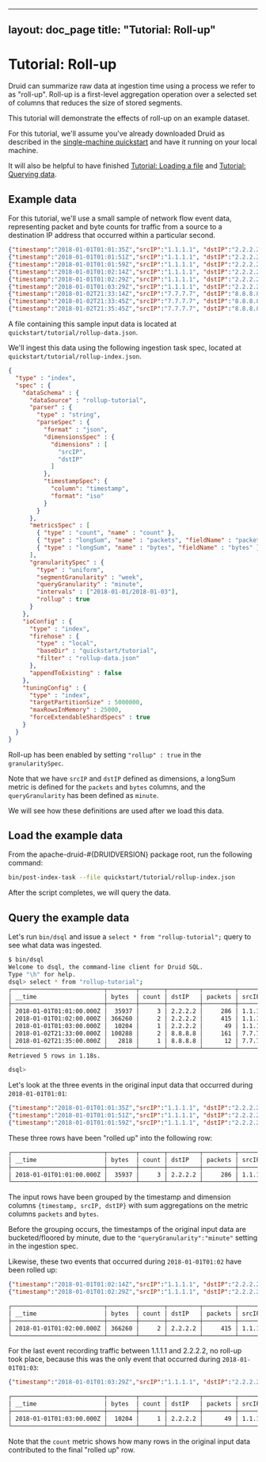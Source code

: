 <!--
  ~ Licensed to the Apache Software Foundation (ASF) under one
  ~ or more contributor license agreements.  See the NOTICE file
  ~ distributed with this work for additional information
  ~ regarding copyright ownership.  The ASF licenses this file
  ~ to you under the Apache License, Version 2.0 (the
  ~ "License"); you may not use this file except in compliance
  ~ with the License.  You may obtain a copy of the License at
  ~
  ~   http://www.apache.org/licenses/LICENSE-2.0
  ~
  ~ Unless required by applicable law or agreed to in writing,
  ~ software distributed under the License is distributed on an
  ~ "AS IS" BASIS, WITHOUT WARRANTIES OR CONDITIONS OF ANY
  ~ KIND, either express or implied.  See the License for the
  ~ specific language governing permissions and limitations
  ~ under the License.
  -->

---
layout: doc_page
title: "Tutorial: Roll-up"
---
# Tutorial: Roll-up

Druid can summarize raw data at ingestion time using a process we refer to as "roll-up". Roll-up is a first-level aggregation operation over a selected set of columns that reduces the size of stored segments.

This tutorial will demonstrate the effects of roll-up on an example dataset.

For this tutorial, we'll assume you've already downloaded Druid as described in 
the [single-machine quickstart](index.html) and have it running on your local machine.

It will also be helpful to have finished [Tutorial: Loading a file](../tutorials/tutorial-batch.html) and [Tutorial: Querying data](../tutorials/tutorial-query.html).

## Example data

For this tutorial, we'll use a small sample of network flow event data, representing packet and byte counts for traffic from a source to a destination IP address that occurred within a particular second.

```json
{"timestamp":"2018-01-01T01:01:35Z","srcIP":"1.1.1.1", "dstIP":"2.2.2.2","packets":20,"bytes":9024}
{"timestamp":"2018-01-01T01:01:51Z","srcIP":"1.1.1.1", "dstIP":"2.2.2.2","packets":255,"bytes":21133}
{"timestamp":"2018-01-01T01:01:59Z","srcIP":"1.1.1.1", "dstIP":"2.2.2.2","packets":11,"bytes":5780}
{"timestamp":"2018-01-01T01:02:14Z","srcIP":"1.1.1.1", "dstIP":"2.2.2.2","packets":38,"bytes":6289}
{"timestamp":"2018-01-01T01:02:29Z","srcIP":"1.1.1.1", "dstIP":"2.2.2.2","packets":377,"bytes":359971}
{"timestamp":"2018-01-01T01:03:29Z","srcIP":"1.1.1.1", "dstIP":"2.2.2.2","packets":49,"bytes":10204}
{"timestamp":"2018-01-02T21:33:14Z","srcIP":"7.7.7.7", "dstIP":"8.8.8.8","packets":38,"bytes":6289}
{"timestamp":"2018-01-02T21:33:45Z","srcIP":"7.7.7.7", "dstIP":"8.8.8.8","packets":123,"bytes":93999}
{"timestamp":"2018-01-02T21:35:45Z","srcIP":"7.7.7.7", "dstIP":"8.8.8.8","packets":12,"bytes":2818}
```

A file containing this sample input data is located at `quickstart/tutorial/rollup-data.json`.

We'll ingest this data using the following ingestion task spec, located at `quickstart/tutorial/rollup-index.json`.

```json
{
  "type" : "index",
  "spec" : {
    "dataSchema" : {
      "dataSource" : "rollup-tutorial",
      "parser" : {
        "type" : "string",
        "parseSpec" : {
          "format" : "json",
          "dimensionsSpec" : {
            "dimensions" : [
              "srcIP",
              "dstIP"
            ]
          },
          "timestampSpec": {
            "column": "timestamp",
            "format": "iso"
          }
        }
      },
      "metricsSpec" : [
        { "type" : "count", "name" : "count" },
        { "type" : "longSum", "name" : "packets", "fieldName" : "packets" },
        { "type" : "longSum", "name" : "bytes", "fieldName" : "bytes" }
      ],
      "granularitySpec" : {
        "type" : "uniform",
        "segmentGranularity" : "week",
        "queryGranularity" : "minute",
        "intervals" : ["2018-01-01/2018-01-03"],
        "rollup" : true
      }
    },
    "ioConfig" : {
      "type" : "index",
      "firehose" : {
        "type" : "local",
        "baseDir" : "quickstart/tutorial",
        "filter" : "rollup-data.json"
      },
      "appendToExisting" : false
    },
    "tuningConfig" : {
      "type" : "index",
      "targetPartitionSize" : 5000000,
      "maxRowsInMemory" : 25000,
      "forceExtendableShardSpecs" : true
    }
  }
}
```

Roll-up has been enabled by setting `"rollup" : true` in the `granularitySpec`.

Note that we have `srcIP` and `dstIP` defined as dimensions, a longSum metric is defined for the `packets` and `bytes` columns, and the `queryGranularity` has been defined as `minute`. 

We will see how these definitions are used after we load this data.

## Load the example data

From the apache-druid-#{DRUIDVERSION} package root, run the following command:

```bash
bin/post-index-task --file quickstart/tutorial/rollup-index.json 
```

After the script completes, we will query the data.

## Query the example data

Let's run `bin/dsql` and issue a `select * from "rollup-tutorial";` query to see what data was ingested.

```bash
$ bin/dsql
Welcome to dsql, the command-line client for Druid SQL.
Type "\h" for help.
dsql> select * from "rollup-tutorial";
┌──────────────────────────┬────────┬───────┬─────────┬─────────┬─────────┐
│ __time                   │ bytes  │ count │ dstIP   │ packets │ srcIP   │
├──────────────────────────┼────────┼───────┼─────────┼─────────┼─────────┤
│ 2018-01-01T01:01:00.000Z │  35937 │     3 │ 2.2.2.2 │     286 │ 1.1.1.1 │
│ 2018-01-01T01:02:00.000Z │ 366260 │     2 │ 2.2.2.2 │     415 │ 1.1.1.1 │
│ 2018-01-01T01:03:00.000Z │  10204 │     1 │ 2.2.2.2 │      49 │ 1.1.1.1 │
│ 2018-01-02T21:33:00.000Z │ 100288 │     2 │ 8.8.8.8 │     161 │ 7.7.7.7 │
│ 2018-01-02T21:35:00.000Z │   2818 │     1 │ 8.8.8.8 │      12 │ 7.7.7.7 │
└──────────────────────────┴────────┴───────┴─────────┴─────────┴─────────┘
Retrieved 5 rows in 1.18s.

dsql> 
```

Let's look at the three events in the original input data that occurred during `2018-01-01T01:01`:

```json
{"timestamp":"2018-01-01T01:01:35Z","srcIP":"1.1.1.1", "dstIP":"2.2.2.2","packets":20,"bytes":9024}
{"timestamp":"2018-01-01T01:01:51Z","srcIP":"1.1.1.1", "dstIP":"2.2.2.2","packets":255,"bytes":21133}
{"timestamp":"2018-01-01T01:01:59Z","srcIP":"1.1.1.1", "dstIP":"2.2.2.2","packets":11,"bytes":5780}
```

These three rows have been "rolled up" into the following row:

```bash
┌──────────────────────────┬────────┬───────┬─────────┬─────────┬─────────┐
│ __time                   │ bytes  │ count │ dstIP   │ packets │ srcIP   │
├──────────────────────────┼────────┼───────┼─────────┼─────────┼─────────┤
│ 2018-01-01T01:01:00.000Z │  35937 │     3 │ 2.2.2.2 │     286 │ 1.1.1.1 │
└──────────────────────────┴────────┴───────┴─────────┴─────────┴─────────┘
```

The input rows have been grouped by the timestamp and dimension columns `{timestamp, srcIP, dstIP}` with sum aggregations on the metric columns `packets` and `bytes`.

Before the grouping occurs, the timestamps of the original input data are bucketed/floored by minute, due to the `"queryGranularity":"minute"` setting in the ingestion spec.

Likewise, these two events that occurred during `2018-01-01T01:02` have been rolled up:

```json
{"timestamp":"2018-01-01T01:02:14Z","srcIP":"1.1.1.1", "dstIP":"2.2.2.2","packets":38,"bytes":6289}
{"timestamp":"2018-01-01T01:02:29Z","srcIP":"1.1.1.1", "dstIP":"2.2.2.2","packets":377,"bytes":359971}
```

```bash
┌──────────────────────────┬────────┬───────┬─────────┬─────────┬─────────┐
│ __time                   │ bytes  │ count │ dstIP   │ packets │ srcIP   │
├──────────────────────────┼────────┼───────┼─────────┼─────────┼─────────┤
│ 2018-01-01T01:02:00.000Z │ 366260 │     2 │ 2.2.2.2 │     415 │ 1.1.1.1 │
└──────────────────────────┴────────┴───────┴─────────┴─────────┴─────────┘
```

For the last event recording traffic between 1.1.1.1 and 2.2.2.2, no roll-up took place, because this was the only event that occurred during `2018-01-01T01:03`:

```json
{"timestamp":"2018-01-01T01:03:29Z","srcIP":"1.1.1.1", "dstIP":"2.2.2.2","packets":49,"bytes":10204}
```

```bash
┌──────────────────────────┬────────┬───────┬─────────┬─────────┬─────────┐
│ __time                   │ bytes  │ count │ dstIP   │ packets │ srcIP   │
├──────────────────────────┼────────┼───────┼─────────┼─────────┼─────────┤
│ 2018-01-01T01:03:00.000Z │  10204 │     1 │ 2.2.2.2 │      49 │ 1.1.1.1 │
└──────────────────────────┴────────┴───────┴─────────┴─────────┴─────────┘
```

Note that the `count` metric shows how many rows in the original input data contributed to the final "rolled up" row.
